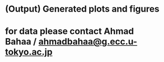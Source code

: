 # (Output) Generated plots and figures
# for data please contact Ahmad Bahaa / ahmadbahaa@g.ecc.u-tokyo.ac.jp

